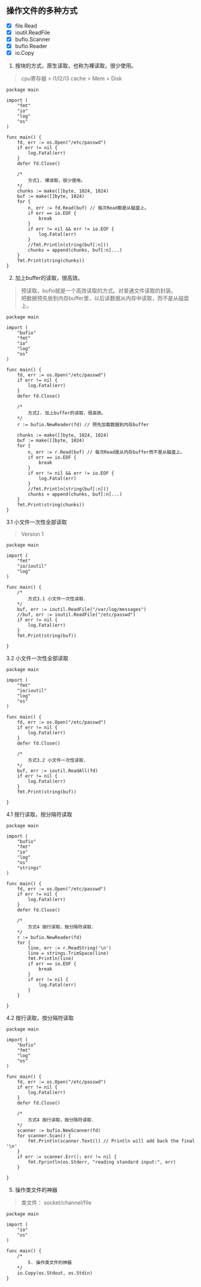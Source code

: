 ## 操作文件的多种方式

- [x] file.Read
- [x] ioutil.ReadFile 
- [x] bufio.Scanner 
- [x] bufio.Reader
- [x] io.Copy 

1. 按块的方式，原生读取，也称为裸读取，很少使用。
> cpu寄存器 > l1/l2/l3 cache > Mem > Disk
```golang
package main

import (
	"fmt"
	"io"
	"log"
	"os"
)

func main() {
	fd, err := os.Open("/etc/passwd")
	if err != nil {
		log.Fatal(err)
	}
	defer fd.Close()

	/*
		方式1. 裸读取，很少使用。
	*/
	chunks := make([]byte, 1024, 1024)
	buf := make([]byte, 1024)
	for {
		n, err := fd.Read(buf) // 每次Read都是从磁盘上。
		if err == io.EOF {
			break
		}
		if err != nil && err != io.EOF {
			log.Fatal(err)
		}
		//fmt.Println(string(buf[:n]))
		chunks = append(chunks, buf[:n]...)
	}
	fmt.Print(string(chunks))
}
```

2. 加上buffer的读取，很高效。
> 预读取，bufio就是一个高效读取的方式。对普通文件读取的封装。  
> 把数据预先放到内存buffer里，以后读数据从内存中读取，而不是从磁盘上。
```golang
package main

import (
	"bufio"
	"fmt"
	"io"
	"log"
	"os"
)

func main() {
	fd, err := os.Open("/etc/passwd")
	if err != nil {
		log.Fatal(err)
	}
	defer fd.Close()

	/*
		方式2. 加上buffer的读取，很高效。
	*/
	r := bufio.NewReader(fd) // 预先加载数据到内存buffer

	chunks := make([]byte, 1024, 1024)
	buf := make([]byte, 1024)
	for {
		n, err := r.Read(buf) // 每次Read是从内存buffer而不是从磁盘上。
		if err == io.EOF {
			break
		}
		if err != nil && err != io.EOF {
			log.Fatal(err)
		}
		//fmt.Println(string(buf[:n]))
		chunks = append(chunks, buf[:n]...)
	}
	fmt.Print(string(chunks))
}
```

3.1 小文件一次性全部读取
> Version 1

```golang
package main

import (
	"fmt"
	"io/ioutil"
	"log"
)

func main() {
	/*
		方式3.1 小文件一次性读取.
	*/
	buf, err := ioutil.ReadFile("/var/log/messages")
	//buf, err := ioutil.ReadFile("/etc/passwd")
	if err != nil {
		log.Fatal(err)
	}
	fmt.Print(string(buf))

}
```

3.2 小文件一次性全部读取 

```golang
package main

import (
	"fmt"
	"io/ioutil"
	"log"
	"os"
)

func main() {
	fd, err := os.Open("/etc/passwd")
	if err != nil {
		log.Fatal(err)
	}
	defer fd.Close()

	/*
		方式3.2 小文件一次性读取.
	*/
	buf, err := ioutil.ReadAll(fd)
	if err != nil {
		log.Fatal(err)
	}
	fmt.Print(string(buf))

}
```

4.1 按行读取，按分隔符读取

```golang
package main

import (
	"bufio"
	"fmt"
	"io"
	"log"
	"os"
	"strings"
)

func main() {
	fd, err := os.Open("/etc/passwd")
	if err != nil {
		log.Fatal(err)
	}
	defer fd.Close()

	/*
		方式4 按行读取，按分隔符读取.
	*/
	r := bufio.NewReader(fd)
	for {
		line, err := r.ReadString('\n')
		line = strings.TrimSpace(line)
		fmt.Println(line)
		if err == io.EOF {
			break
		}
		if err != nil {
			log.Fatal(err)
		}
	}

}
```
4.2 按行读取，按分隔符读取
```golang
package main

import (
	"bufio"
	"fmt"
	"log"
	"os"
)

func main() {
	fd, err := os.Open("/etc/passwd")
	if err != nil {
		log.Fatal(err)
	}
	defer fd.Close()

	/*
		方式4 按行读取，按分隔符读取.
	*/
	scanner := bufio.NewScanner(fd)
	for scanner.Scan() {
		fmt.Println(scanner.Text()) // Println will add back the final '\n'
	}
	if err := scanner.Err(); err != nil {
		fmt.Fprintln(os.Stderr, "reading standard input:", err)
	}

}
```

5. 操作类文件的神器
> 类文件： socket/channel/file
```golang
package main

import (
	"io"
	"os"
)

func main() {
	/*
		5. 操作类文件的神器
	*/
	io.Copy(os.Stdout, os.Stdin)
}
```
